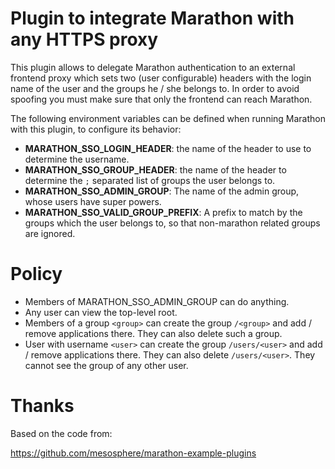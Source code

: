 # Plugin to integrate Marathon with any HTTPS proxy

This plugin allows to delegate Marathon authentication to an external
frontend proxy which sets two (user configurable) headers with the login
name of the user and the groups he / she belongs to. In order to avoid
spoofing you must make sure that only the frontend can reach Marathon.

The following environment variables can be defined when running Marathon
with this plugin, to configure its behavior:

- **MARATHON_SSO_LOGIN_HEADER**: the name of the header to use to determine
  the username.
- **MARATHON_SSO_GROUP_HEADER**: the name of the header to determine the `;`
  separated list of groups the user belongs to.
- **MARATHON_SSO_ADMIN_GROUP**: The name of the admin group, whose users
  have super powers.
- **MARATHON_SSO_VALID_GROUP_PREFIX**: A prefix to match by the groups
  which the user belongs to, so that non-marathon related groups are ignored.

# Policy

- Members of MARATHON_SSO_ADMIN_GROUP can do anything.
- Any user can view the top-level root.
- Members of a group `<group>` can create the group `/<group>` and add / remove
  applications there. They can also delete such a group.
- User with username `<user>` can create the group `/users/<user>` and add / remove applications there. They
  can also delete `/users/<user>`. They cannot see the group of any other user.

# Thanks

Based on the code from:

https://github.com/mesosphere/marathon-example-plugins
